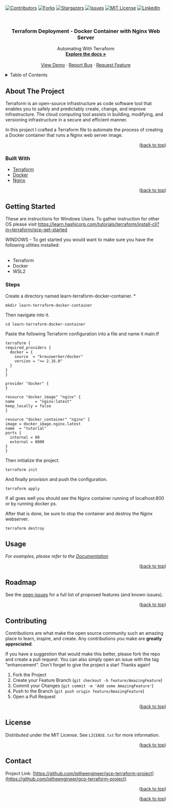 <div id="top"></div>
<!--
*** Thanks for checking out the Best-README-Template. If you have a suggestion
*** that would make this better, please fork the repo and create a pull request
*** or simply open an issue with the tag "enhancement".
*** Don't forget to give the project a star!
*** Thanks again! Now go create something AMAZING! :D
-->



<!-- PROJECT SHIELDS -->
<!--
*** I'm using markdown "reference style" links for readability.
*** Reference links are enclosed in brackets [ ] instead of parentheses ( ).
*** See the bottom of this document for the declaration of the reference variables
*** for contributors-url, forks-url, etc. This is an optional, concise syntax you may use.
*** https://www.markdownguide.org/basic-syntax/#reference-style-links
-->
[![Contributors][contributors-shield]][contributors-url]
[![Forks][forks-shield]][forks-url]
[![Stargazers][stars-shield]][stars-url]
[![Issues][issues-shield]][issues-url]
[![MIT License][license-shield]][license-url]
[![LinkedIn][linkedin-shield]][linkedin-url]



<!-- PROJECT LOGO -->
<br />
<div align="center">
 


<h3 align="center">Terraform Deployment - Docker Container with Nginx Web Server</h3>
  <p align="center">
    Automating With Terraform
    <br />
    <a href="https://github.com/iqtheengineer/gcp-terraform-project"><strong>Explore the docs »</strong></a>
    <br />
    <br />
    <a href="https://github.com/iqtheengineer/gcp-terraform-project">View Demo</a>
    ·
    <a href="https://github.com/iqtheengineer/gcp-terraform-project/issues">Report Bug</a>
    ·
    <a href="https://github.com/iqtheengineer/gcp-terraform-project/issues">Request Feature</a>
  </p>
</div>



<!-- TABLE OF CONTENTS -->
<details>
  <summary>Table of Contents</summary>
  <ol>
    <li>
      <a href="#about-the-project">About The Project</a>
      <ul>
        <li><a href="#built-with">Built With</a></li>
      </ul>
    </li>
    <li>
      <a href="#getting-started">Getting Started</a>
    </li>
    <li><a href="#usage">Usage</a></li>
    <li><a href="#roadmap">Roadmap</a></li>
    <li><a href="#contributing">Contributing</a></li>
    <li><a href="#license">License</a></li>
    <li><a href="#contact">Contact</a></li>
  </ol>
</details>



<!-- ABOUT THE PROJECT -->
## About The Project


Terraform is an open-source infrastructure as code software tool that enables you to safely and predictably create, change, and improve infrastructure. The cloud computing tool assists in building, modifying, and versioning infrastructure in a secure and efficient manner.

In this project I crafted a Terraform file to automate the process of creating a Docker container that runs a Nginx web server image.


<p align="right">(<a href="#top">back to top</a>)</p>



### Built With

* [Terraform](https://www.terraform.io/)
* [Docker](https://www.docker.com/)
* [Nginx](https://www.nginx.com/)


<p align="right">(<a href="#top">back to top</a>)</p>



<!-- GETTING STARTED -->
## Getting Started
These are instructions for Windows Users. To gather instruction for other OS please visit https://learn.hashicorp.com/tutorials/terraform/install-cli?in=terraform/gcp-get-started

WINDOWS - To get started you would want to make sure you have the following utlities installed: <br><br>

- Terraform
- Docker
- WSL2



### Steps

Create a directory named learn-terraform-docker-container.
* 
  ```
  mkdir learn-terraform-docker-container
  ```
Then navigate into it.
  ```
  cd learn-terraform-docker-container
  ```
Paste the following Terraform configuration into a file and name it main.tf

  ```
  terraform {
  required_providers {
    docker = {
      source  = "kreuzwerker/docker"
      version = ">= 2.16.0"
    }
  }
}

provider "docker" {
}

resource "docker_image" "nginx" {
  name         = "nginx:latest"
  keep_locally = false
}

resource "docker_container" "nginx" {
  image = docker_image.nginx.latest
  name  = "tutorial"
  ports {
    internal = 80
    external = 8000
  }
}

  ```

Then initialize the project.
  ```
  terraform init
  ```
And finally provision and push the configuration.
  ```
  terraform apply
  ```

If all goes well you should see the Nginx container running of localhost:800 or by running docker ps.

After that is done, be sure to stop the container and destroy the Nginx webserver.
   ```
  terraform destroy
  ```





<!-- USAGE EXAMPLES -->
## Usage


_For examples, please refer to the [Documentation](https://learn.hashicorp.com/tutorials/terraform/install-cli?in=terraform/gcp-get-started)_

<p align="right">(<a href="#top">back to top</a>)</p>



<!-- ROADMAP -->
## Roadmap


See the [open issues](https://github.com/iqtheengineer/gcp-terraform-project/issues) for a full list of proposed features (and known issues).

<p align="right">(<a href="#top">back to top</a>)</p>



<!-- CONTRIBUTING -->
## Contributing

Contributions are what make the open source community such an amazing place to learn, inspire, and create. Any contributions you make are **greatly appreciated**.

If you have a suggestion that would make this better, please fork the repo and create a pull request. You can also simply open an issue with the tag "enhancement".
Don't forget to give the project a star! Thanks again!

1. Fork the Project
2. Create your Feature Branch (`git checkout -b feature/AmazingFeature`)
3. Commit your Changes (`git commit -m 'Add some AmazingFeature'`)
4. Push to the Branch (`git push origin feature/AmazingFeature`)
5. Open a Pull Request

<p align="right">(<a href="#top">back to top</a>)</p>



<!-- LICENSE -->
## License

Distributed under the MIT License. See `LICENSE.txt` for more information.

<p align="right">(<a href="#top">back to top</a>)</p>



<!-- CONTACT -->
## Contact


Project Link: [https://github.com/iqtheengineer/gcp-terraform-project](https://github.com/iqtheengineer/gcp-terraform-project)

<p align="right">(<a href="#top">back to top</a>)</p>



<!-- ACKNOWLEDGMENTS -->


<p align="right">(<a href="#top">back to top</a>)</p>



<!-- MARKDOWN LINKS & IMAGES -->
<!-- https://www.markdownguide.org/basic-syntax/#reference-style-links -->
[contributors-shield]: https://img.shields.io/github/contributors/iqtheengineer/gcp-terraform-project.svg?style=for-the-badge
[contributors-url]: https://github.com/iqtheengineer/gcp-terraform-project/graphs/contributors
[forks-shield]: https://img.shields.io/github/forks/iqtheengineer/gcp-terraform-project.svg?style=for-the-badge
[forks-url]: https://github.com/iqtheengineer/gcp-terraform-project/network/members
[stars-shield]: https://img.shields.io/github/stars/iqtheengineer/gcp-terraform-project.svg?style=for-the-badge
[stars-url]: https://github.com/iqtheengineer/gcp-terraform-project/stargazers
[issues-shield]: https://img.shields.io/github/issues/iqtheengineer/gcp-terraform-project.svg?style=for-the-badge
[issues-url]: https://github.com/iqtheengineer/gcp-terraform-project/issues
[license-shield]: https://img.shields.io/github/license/github_username/repo_name.svg?style=for-the-badge
[license-url]: https://github.com/github_username/repo_name/blob/master/LICENSE.txt
[linkedin-shield]: https://img.shields.io/badge/-LinkedIn-black.svg?style=for-the-badge&logo=linkedin&colorB=555
[linkedin-url]: https://linkedin.com/in/iman-crooks
[product-screenshot]: downloads/ImanCrooks1_whiteBG.gif
